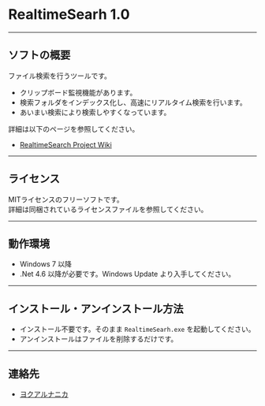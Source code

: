 # RealtimeSearh 1.0 #

------------
ソフトの概要
------------

  ファイル検索を行うツールです。

  * クリップボード監視機能があります。
  * 検索フォルダをインデックス化し、高速にリアルタイム検索を行います。
  * あいまい検索により検索しやすくなっています。


  詳細は以下のページを参照してください。
  
  * [RealtimeSearch Project Wiki](https://bitbucket.org/neelabo/realtimesearch/wiki/)

------------
ライセンス
------------

  MITライセンスのフリーソフトです。  
  詳細は同梱されているライセンスファイルを参照してください。


----------
動作環境
----------

  * Windows 7 以降
  * .Net 4.6 以降が必要です。Windows Update より入手してください。


-------------------------------
インストール・アンインストール方法
-------------------------------

  * インストール不要です。そのまま `RealtimeSearh.exe` を起動してください。  
  * アンインストールはファイルを削除するだけです。


----------
連絡先
----------

  * [ヨクアルナニカ](http://yokuarunanika.blogspot.jp/p/soft.html)

